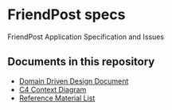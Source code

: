 # FriendPost specs
FriendPost Application Specification and Issues

## Documents in this repository

* [Domain Driven Design Document](Domain-Driven%20Design.md)
* [C4 Context Diagram](C4%20Context%20Diagram.md)
* [Reference Material List](Reference%20Reading.md)
